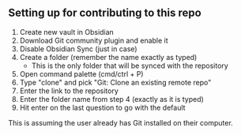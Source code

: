 ## Setting up for contributing to this repo
1. Create new vault in Obsidian
2. Download Git community plugin and enable it
3. Disable Obsidian Sync (just in case)
4. Create a folder (remember the name exactly as typed)
	- This is the only folder that will be synced with the repository
5. Open command palette (cmd/ctrl + P)
6. Type "clone" and pick "Git: Clone an existing remote repo"
7. Enter the link to the repository
8. Enter the folder name from step 4 (exactly as it is typed)
9. Hit enter on the last question to go with the default

This is assuming the user already has Git installed on their computer. 